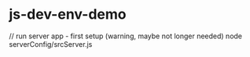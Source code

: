# js-dev-env-demo 

// run server app - first setup (warning, maybe not longer needed)
node serverConfig/srcServer.js

